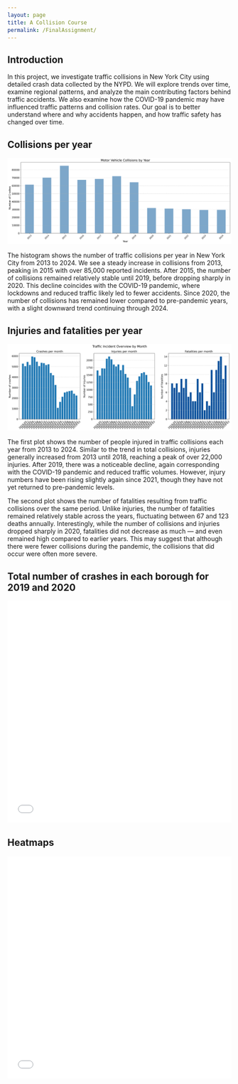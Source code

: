 ```yaml
---
layout: page
title: A Collision Course 
permalink: /FinalAssignment/
---
```


## Introduction
In this project, we investigate traffic collisions in New York City using detailed crash data collected by the NYPD. We will explore trends over time, examine regional patterns, and analyze the main contributing factors behind traffic accidents. We also examine how the COVID-19 pandemic may have influenced traffic patterns and collision rates. Our goal is to better understand where and why accidents happen, and how traffic safety has changed over time.

## Collisions per year

![Crashes pr. year](motor_vehicle_collisions_by_year.png)

The histogram shows the number of traffic collisions per year in New York City from 2013 to 2024. We see a steady increase in collisions from 2013, peaking in 2015 with over 85,000 reported incidents. After 2015, the number of collisions remained relatively stable until 2019, before dropping sharply in 2020. This decline coincides with the COVID-19 pandemic, where lockdowns and reduced traffic likely led to fewer accidents. Since 2020, the number of collisions has remained lower compared to pre-pandemic years, with a slight downward trend continuing through 2024.

## Injuries and fatalities per year

![Injuries and fatalities](traffic_incidents_overview.png)

The first plot shows the number of people injured in traffic collisions each year from 2013 to 2024. Similar to the trend in total collisions, injuries generally increased from 2013 until 2018, reaching a peak of over 22,000 injuries. After 2019, there was a noticeable decline, again corresponding with the COVID-19 pandemic and reduced traffic volumes. However, injury numbers have been rising slightly again since 2021, though they have not yet returned to pre-pandemic levels.

The second plot shows the number of fatalities resulting from traffic collisions over the same period. Unlike injuries, the number of fatalities remained relatively stable across the years, fluctuating between 67 and 123 deaths annually. Interestingly, while the number of collisions and injuries dropped sharply in 2020, fatalities did not decrease as much — and even remained high compared to earlier years. This may suggest that although there were fewer collisions during the pandemic, the collisions that did occur were often more severe.

## Total number of crashes in each borough for 2019 and 2020

<iframe src="{{ site.baseurl }}/crashes_by_borough.html" width = "100%" height="500" frameborder="0"></iframe>


## Heatmaps
<iframe src="{{ site.baseurl }}/heatmap.html" width = "100%" height="500" frameborder="0"></iframe>
